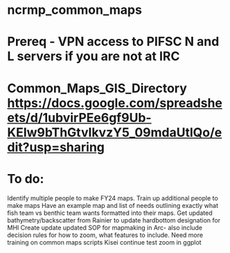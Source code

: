 # ncrmp_common_maps
# Prereq - VPN access to PIFSC N and L servers if you are not at IRC
# Common_Maps_GIS_Directory https://docs.google.com/spreadsheets/d/1ubvirPEe6gf9Ub-KEIw9bThGtvlkvzY5_09mdaUtlQo/edit?usp=sharing
# To do: 
Identify multiple people to make FY24 maps. Train up additional people to make maps 
Have an example map and list of needs outlining exactly what fish team vs benthic team wants formatted into their maps. 
Get updated bathymetry/backscatter from Rainier to update hardbottom designation for MHI
Create update updated SOP for mapmaking in Arc- also include decision rules for how to zoom, what features to include. 
Need more training on common maps scripts
Kisei continue test zoom in ggplot 
